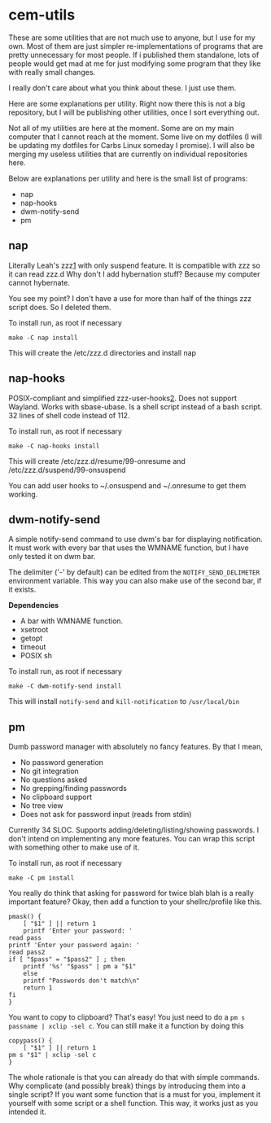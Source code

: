 cem-utils
=========

These are some utilities that are not much
use to anyone, but I use for my own. Most of
them are just simpler re-implementations of 
programs that are pretty unnecessary for most
people. If i published them standalone, lots
of people would get mad at me for just modifying
some program that they like with really small
changes.

I really don't care about what you think about
these. I just use them.

Here are some explanations per utility. Right now
there this is not a big repository, but I will be
publishing other utilities, once I sort everything
out.

Not all of my utilities are here at the moment. Some
are on my main computer that I cannot reach at the
moment. Some live on my dotfiles (I will be updating
my dotfiles for Carbs Linux someday I promise). I will
also be merging my useless utilities that are currently 
on individual repositories here.

Below are explanations per utility and here is the
small list of programs:


* nap
* nap-hooks
* dwm-notify-send
* pm


nap
---

Literally Leah's zzz[1] with only suspend feature.
It is compatible with zzz so it can read zzz.d
Why don't I add hybernation stuff? Because my
computer cannot hybernate.

You see my point? I don't have a use for more 
than half of the things zzz script does. So
I deleted them.

To install run, as root if necessary

    make -C nap install

This will create the /etc/zzz.d directories and
install nap


nap-hooks
---------

POSIX-compliant and simplified zzz-user-hooks[2]. 
Does not support Wayland. Works with sbase-ubase.
Is a shell script instead of a bash script. 32
lines of shell code instead of 112.

To install run, as root if necessary

    make -C nap-hooks install

This will create /etc/zzz.d/resume/99-onresume and
/etc/zzz.d/suspend/99-onsuspend

You can add user hooks to ~/.onsuspend and
~/.onresume to get them working.


dwm-notify-send
---------------

A simple notify-send command to use dwm's bar for
displaying notification. It must work with every bar
that uses the WMNAME function, but I have only tested
it on dwm bar.

The delimiter ('-' by default) can be edited from the
`NOTIFY_SEND_DELIMETER` environment variable. This way
you can also make use of the second bar, if it exists.

**Dependencies**

* A bar with WMNAME function.
* xsetroot
* getopt
* timeout
* POSIX sh

To install run, as root if necessary

    make -C dwm-notify-send install

This will install `notify-send` and `kill-notification`
to `/usr/local/bin`


pm
--

Dumb password manager with absolutely no fancy features. By
that I mean,

* No password generation
* No git integration
* No questions asked
* No grepping/finding passwords
* No clipboard support
* No tree view
* Does not ask for password input (reads from stdin)

Currently 34 SLOC. Supports adding/deleting/listing/showing
passwords. I don't intend on implementing any more features.
You can wrap this script with something other to make use of
it. 

To install run, as root if necessary

    make -C pm install

You really do think that asking for password for twice blah
blah is a really important feature? Okay, then add a function
to your shellrc/profile like this.

    pmask() {
        [ "$1" ] || return 1
        printf 'Enter your password: '
	read pass
	printf 'Enter your password again: '
	read pass2
	if [ "$pass" = "$pass2" ] ; then
	    printf '%s' "$pass" | pm a "$1"
        else
	    printf "Passwords don't match\n"
	    return 1
	fi
    }

You want to copy to clipboard? That's easy! You just need
to do a `pm s passname | xclip -sel c`. You can still make
it a function by doing this

    copypass() {
        [ "$1" ] || return 1
	pm s "$1" | xclip -sel c
    }

The whole rationale is that you can already do that with simple
commands. Why complicate (and possibly break) things by introducing
them into a single script? If you want some function that is
a must for you, implement it yourself with some script or
a shell function. This way, it works just as you intended it.


[1]: http://git.vuxu.org/runit-void/tree/zzz
[2]: https://github.com/bahamas10/zzz-user-hooks
